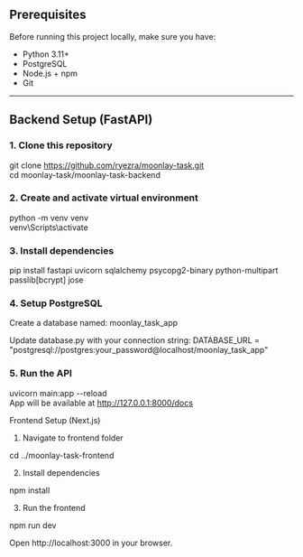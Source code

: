 ## Prerequisites

Before running this project locally, make sure you have:

- Python 3.11+
- PostgreSQL
- Node.js + npm
- Git

---

## Backend Setup (FastAPI)

### 1. Clone this repository

git clone https://github.com/ryezra/moonlay-task.git  
cd moonlay-task/moonlay-task-backend

### 2. Create and activate virtual environment

python -m venv venv  
venv\Scripts\activate

### 3. Install dependencies

pip install fastapi uvicorn sqlalchemy psycopg2-binary python-multipart passlib[bcrypt] jose

### 4. Setup PostgreSQL

Create a database named:
moonlay_task_app

Update database.py with your connection string:
DATABASE_URL = "postgresql://postgres:your_password@localhost/moonlay_task_app"

### 5. Run the API

uvicorn main:app --reload  
App will be available at http://127.0.0.1:8000/docs

Frontend Setup (Next.js)

1. Navigate to frontend folder

cd ../moonlay-task-frontend

2. Install dependencies

npm install

3. Run the frontend

npm run dev

Open http://localhost:3000 in your browser.
